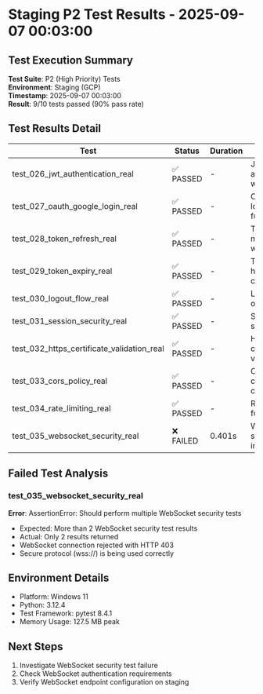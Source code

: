 # Staging P2 Test Results - 2025-09-07 00:03:00

## Test Execution Summary

**Test Suite**: P2 (High Priority) Tests  
**Environment**: Staging (GCP)  
**Timestamp**: 2025-09-07 00:03:00  
**Result**: 9/10 tests passed (90% pass rate)

## Test Results Detail

| Test | Status | Duration | Notes |
|------|--------|----------|-------|
| test_026_jwt_authentication_real | ✅ PASSED | - | JWT authentication working |
| test_027_oauth_google_login_real | ✅ PASSED | - | OAuth Google login functional |
| test_028_token_refresh_real | ✅ PASSED | - | Token refresh mechanism working |
| test_029_token_expiry_real | ✅ PASSED | - | Token expiry handling correct |
| test_030_logout_flow_real | ✅ PASSED | - | Logout flow operational |
| test_031_session_security_real | ✅ PASSED | - | Session security intact |
| test_032_https_certificate_validation_real | ✅ PASSED | - | HTTPS certificates valid |
| test_033_cors_policy_real | ✅ PASSED | - | CORS policy correctly configured |
| test_034_rate_limiting_real | ✅ PASSED | - | Rate limiting functional |
| test_035_websocket_security_real | ❌ FAILED | 0.401s | WebSocket security tests incomplete |

## Failed Test Analysis

### test_035_websocket_security_real
**Error**: AssertionError: Should perform multiple WebSocket security tests
- Expected: More than 2 WebSocket security test results
- Actual: Only 2 results returned
- WebSocket connection rejected with HTTP 403
- Secure protocol (wss://) is being used correctly

## Environment Details
- Platform: Windows 11
- Python: 3.12.4
- Test Framework: pytest 8.4.1
- Memory Usage: 127.5 MB peak

## Next Steps
1. Investigate WebSocket security test failure
2. Check WebSocket authentication requirements
3. Verify WebSocket endpoint configuration on staging